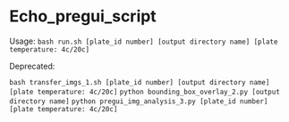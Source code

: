 # Echo_pregui_script 
Usage: `bash run.sh [plate_id number] [output directory name] [plate temperature: 4c/20c]`

Deprecated:

`bash transfer_imgs_1.sh [plate_id number] [output directory name] [plate temperature: 4c/20c]`
`python bounding_box_overlay_2.py [output directory name]`
`python pregui_img_analysis_3.py [plate_id number] [plate temperature: 4c/20c]`